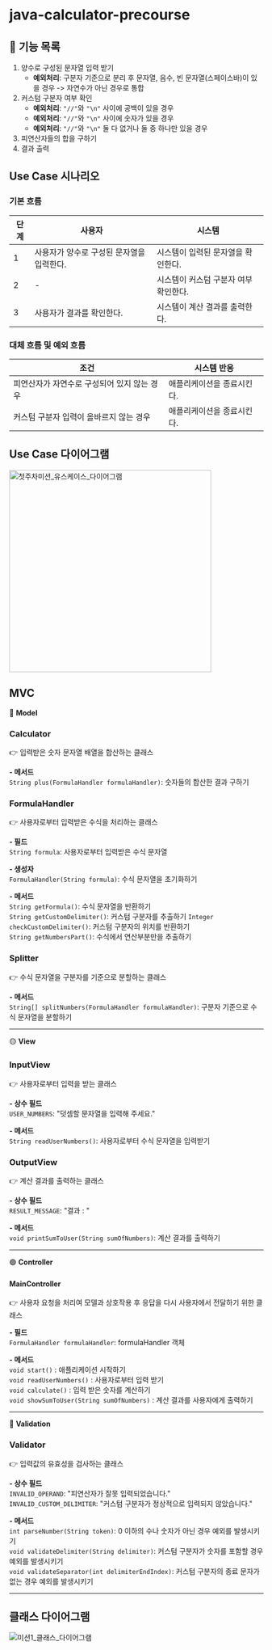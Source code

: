 # java-calculator-precourse

## 📝 기능 목록
1. 양수로 구성된 문자열 입력 받기
    - **예외처리**: 구분자 기준으로 분리 후 문자열, 음수, 빈 문자열(스페이스바)이 있을 경우 -> 자연수가 아닌 경우로 통합
2. 커스텀 구분자 여부 확인
    - **예외처리**: `"//"`와 `"\n"` 사이에 공백이 있을 경우
    - **예외처리**: `"//"`와 `"\n"` 사이에 숫자가 있을 경우
    - **예외처리**: `"//"`와 `"\n"` 둘 다 없거나 둘 중 하나만 있을 경우
3. 피연산자들의 합을 구하기
4. 결과 출력

## Use Case 시나리오
### 기본 흐름

| **단계** | **사용자**                            | **시스템**                                    |
|---------|------------------------------------|--------------------------------------------------|
| 1       | 사용자가 양수로 구성된 문자열을 입력한다.     | 시스템이 입력된 문자열을 확인한다.                                             |
| 2       | -                                 | 시스템이 커스텀 구분자 여부 확인한다.                                               |
| 3       | 사용자가 결과를 확인한다.   | 시스템이 계산 결과를 출력한다.        |

### 대체 흐름 및 예외 흐름

| **조건**                   | **시스템 반응**                                       |
|--------------------------|-----------------------------------------------------|
| 피연산자가 자연수로 구성되어 있지 않는 경우   | 애플리케이션을 종료시킨다.   |
| 커스텀 구분자 입력이 올바르지 않는 경우     | 애플리케이션을 종료시킨다.    |


## Use Case  다이어그램
<img src="https://github.com/user-attachments/assets/f0f818d0-6ee7-40fc-bb6d-8f81956f2dec" alt="첫주차미션_유스케이스_다이어그램" width="400"/>


## MVC
🔵 **Model**

### Calculator
👉 입력받은 숫자 문자열 배열을 합산하는 클래스

**- 메서드**  
`String plus(FormulaHandler formulaHandler)`: 숫자들의 합산한 결과 구하기

### FormulaHandler
👉 사용자로부터 입력받은 수식을 처리하는 클래스

**- 필드**  
`String formula`: 사용자로부터 입력받은 수식 문자열

**- 생성자**  
`FormulaHandler(String formula)`: 수식 문자열을 초기화하기

**- 메서드**  
`String getFormula()`: 수식 문자열을 반환하기  
`String getCustomDelimiter()`: 커스텀 구분자를 추출하기
`Integer checkCustomDelimiter()`: 커스텀 구분자의 위치를 반환하기  
`String getNumbersPart()`: 수식에서 연산부분만을 추출하기

### Splitter
👉 수식 문자열을 구분자를 기준으로 분할하는 클래스

**- 메서드**   
`String[] splitNumbers(FormulaHandler formulaHandler)`: 구분자 기준으로 수식 문자열을 분할하기

---

🟡 **View**

### InputView
👉 사용자로부터 입력을 받는 클래스

**- 상수 필드**  
`USER_NUMBERS`: "덧셈할 문자열을 입력해 주세요."

**- 메서드**  
`String readUserNumbers()`: 사용자로부터 수식 문자열을 입력받기

### OutputView
👉 계산 결과를 출력하는 클래스

**- 상수 필드**  
`RESULT_MESSAGE`: "결과 : "

**- 메서드**  
`void printSumToUser(String sumOfNumbers)`: 계산 결과를 출력하기

---

🟢 **Controller**
#### MainController
 👉 사용자 요청을 처리여 모델과 상호작용 후 응답을 다시 사용자에서 전달하기 위한 클래스

**- 필드**  
`FormulaHandler formulaHandler`: formulaHandler 객체

**- 메서드**  
`void start()` : 애플리케이션 시작하기  
`void readUserNumbers()` : 사용자로부터 입력 받기  
`void calculate()` : 입력 받은 숫자를 계산하기  
`void showSumToUser(String sumOfNumbers)` : 계산 결과를 사용자에게 출력하기

---

🔴 **Validation**

### Validator
👉 입력값의 유효성을 검사하는 클래스

**- 상수 필드**  
`INVALID_OPERAND`: "피연산자가 잘못 입력되었습니다."  
`INVALID_CUSTOM_DELIMITER`: "커스텀 구분자가 정상적으로 입력되지 않았습니다."

**- 메서드**  
`int parseNumber(String token)`: 0 이하의 수나 숫자가 아닌 경우 예외를 발생시키기  
`void validateDelimiter(String delimiter)`: 커스텀 구분자가 숫자를 포함할 경우 예외를 발생시키기  
`void validateSeparator(int delimiterEndIndex)`: 커스텀 구분자의 종료 문자가 없는 경우 예외를 발생시키기  

---

## 클래스 다이어그램
![미션1_클래스_다이어그램](https://github.com/user-attachments/assets/cb23f50e-f7b9-45e8-a8ee-b381f4877a02)
